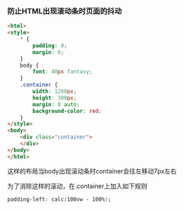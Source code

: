 ### 防止HTML出现滚动条时页面的抖动
```HTML
<html>
<style>
    * {
        padding: 0;
        margin: 0;
    }
    body {
        font: 40px fantasy;
    }
    .container {
        width: 1200px;
        height: 300px;
        margin: 0 auto;
        background-color: red;
    }
</style>
<body>
    <div class="container">
    </div>
</body>
</html>
```
这样的布局当body出现滚动条时container会往左移动7px左右

为了消除这样的滚动，在.container上加入如下规则
```CSS
padding-left: calc(100vw - 100%);
```
